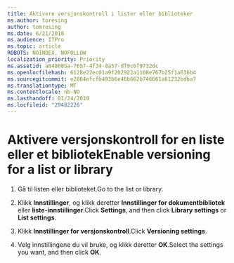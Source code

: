 ```yaml
---
title: Aktivere versjonskontroll i lister eller biblioteker
ms.author: toresing
author: tomresing
ms.date: 6/21/2018
ms.audience: ITPro
ms.topic: article
ROBOTS: NOINDEX, NOFOLLOW
localization_priority: Priority
ms.assetid: a84868ba-7657-4f34-8a57-df9c6f9732dc
ms.openlocfilehash: 6128e22ec01a9f202922a1108e767b25f1a636b4
ms.sourcegitcommit: e2864efcfb493b6e46b662b746661a61232bdba7
ms.translationtype: MT
ms.contentlocale: nb-NO
ms.lasthandoff: 01/24/2019
ms.locfileid: "29482226"
---
```

# <a name="enable-versioning-for-a-list-or-library"></a><span data-ttu-id="7e65e-102">Aktivere versjonskontroll for en liste eller et bibliotek</span><span class="sxs-lookup"><span data-stu-id="7e65e-102">Enable versioning for a list or library</span></span>

1. <span data-ttu-id="7e65e-103">Gå til listen eller biblioteket.</span><span class="sxs-lookup"><span data-stu-id="7e65e-103">Go to the list or library.</span></span>
    
2. <span data-ttu-id="7e65e-104">Klikk **Innstillinger**, og klikk deretter **Innstillinger for dokumentbibliotek** eller **liste-innstillinger**.</span><span class="sxs-lookup"><span data-stu-id="7e65e-104">Click **Settings**, and then click **Library settings** or **List settings**.</span></span>
    
3. <span data-ttu-id="7e65e-105">Klikk **Innstillinger for versjonskontroll**.</span><span class="sxs-lookup"><span data-stu-id="7e65e-105">Click **Versioning settings**.</span></span>
    
4. <span data-ttu-id="7e65e-106">Velg innstillingene du vil bruke, og klikk deretter **OK**.</span><span class="sxs-lookup"><span data-stu-id="7e65e-106">Select the settings you want, and then click **OK**.</span></span>
    

